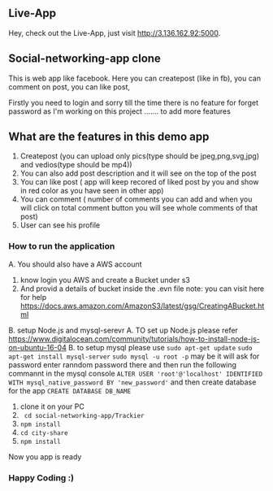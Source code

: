 ## Live-App
Hey, check out the Live-App, just visit http://3.136.162.92:5000.

## Social-networking-app clone
This is web app like facebook. Here you can createpost (like in fb), you  can comment on post, you can like post,

Firstly you need to login and sorry till the  time there is no feature for forget password 
as I'm working on this project ....... to add more features 

## What are the features in this demo app
1. Createpost (you can upload only pics(type should be jpeg,png,svg,jpg) and vedios(type should be mp4))
2. You can also add post description  and it will see on the top of the post  
2. You can like post ( app will keep recored of liked post by you and show in red color as you have seen in other app)
3. You can comment ( number  of comments you can add and when you will click on total comment button you will see whole comments of that post)
4. User can see his profile 

### How to run the  application 

A. You should also have a AWS account 
1. know login you AWS and create a Bucket under s3
2. And provid a details of bucket inside the .evn file
 note:  you can visit here for help https://docs.aws.amazon.com/AmazonS3/latest/gsg/CreatingABucket.html 

B. setup Node.js and mysql-serevr 
A. TO set up Node.js please refer https://www.digitalocean.com/community/tutorials/how-to-install-node-js-on-ubuntu-16-04
B. to setup mysql please use 
   ``` sudo apt-get update ```
   ``` sudo apt-get install mysql-server ```
   ``` sudo mysql -u root -p ```
   may be it will ask for password enter ranndom password there and then run the following  commannt in the mysql console 
   ``` ALTER USER 'root'@'localhost' IDENTIFIED WITH mysql_native_password BY 'new_password' ```
   and then create database for the app 
  ``` CREATE DATABASE DB_NAME ```

1. clone it on your PC
2. ``` cd social-networking-app/Trackier```
3. ``` npm install ```
4. ``` cd city-share ```
5. ``` npm install ```

Now you app is ready 

### Happy Coding :) 
